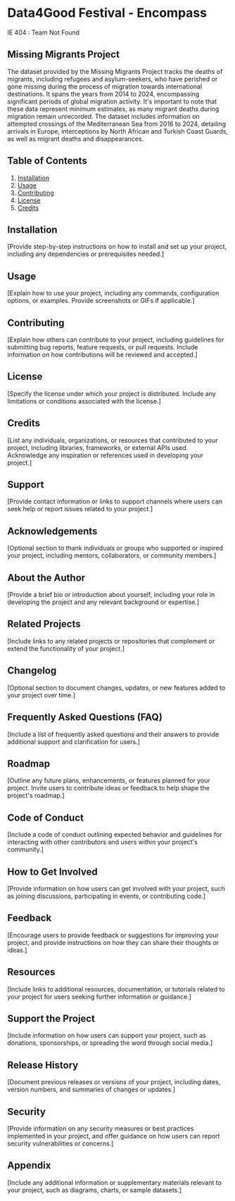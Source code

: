# Data4Good Festival - Encompass
IE 404 : Team Not Found 

## Missing Migrants Project

The dataset provided by the Missing Migrants Project tracks the deaths of migrants, including refugees and asylum-seekers, who have perished or gone missing during the process of migration towards international destinations. It spans the years from 2014 to 2024, encompassing significant periods of global migration activity. It's important to note that   these data represent minimum estimates, as many migrant deaths during migration remain unrecorded. The dataset includes information on attempted crossings of the Mediterranean  Sea from 2016 to 2024, detailing arrivals in Europe, interceptions by North African and Turkish Coast Guards, as well as migrant deaths and disappearances.

## Table of Contents

1. [Installation](#installation)
2. [Usage](#usage)
3. [Contributing](#contributing)
4. [License](#license)
5. [Credits](#credits)

## Installation

[Provide step-by-step instructions on how to install and set up your project, including any dependencies or prerequisites needed.]

## Usage

[Explain how to use your project, including any commands, configuration options, or examples. Provide screenshots or GIFs if applicable.]

## Contributing

[Explain how others can contribute to your project, including guidelines for submitting bug reports, feature requests, or pull requests. Include information on how contributions will be reviewed and accepted.]

## License

[Specify the license under which your project is distributed. Include any limitations or conditions associated with the license.]

## Credits

[List any individuals, organizations, or resources that contributed to your project, including libraries, frameworks, or external APIs used. Acknowledge any inspiration or references used in developing your project.]

## Support

[Provide contact information or links to support channels where users can seek help or report issues related to your project.]

## Acknowledgements

[Optional section to thank individuals or groups who supported or inspired your project, including mentors, collaborators, or community members.]

## About the Author

[Provide a brief bio or introduction about yourself, including your role in developing the project and any relevant background or expertise.]

## Related Projects

[Include links to any related projects or repositories that complement or extend the functionality of your project.]

## Changelog

[Optional section to document changes, updates, or new features added to your project over time.]

## Frequently Asked Questions (FAQ)

[Include a list of frequently asked questions and their answers to provide additional support and clarification for users.]

## Roadmap

[Outline any future plans, enhancements, or features planned for your project. Invite users to contribute ideas or feedback to help shape the project's roadmap.]

## Code of Conduct

[Include a code of conduct outlining expected behavior and guidelines for interacting with other contributors and users within your project's community.]

## How to Get Involved

[Provide information on how users can get involved with your project, such as joining discussions, participating in events, or contributing code.]

## Feedback

[Encourage users to provide feedback or suggestions for improving your project, and provide instructions on how they can share their thoughts or ideas.]

## Resources

[Include links to additional resources, documentation, or tutorials related to your project for users seeking further information or guidance.]

## Support the Project

[Include information on how users can support your project, such as donations, sponsorships, or spreading the word through social media.]

## Release History

[Document previous releases or versions of your project, including dates, version numbers, and summaries of changes or updates.]

## Security

[Provide information on any security measures or best practices implemented in your project, and offer guidance on how users can report security vulnerabilities or concerns.]

## Appendix

[Include any additional information or supplementary materials relevant to your project, such as diagrams, charts, or sample datasets.]
